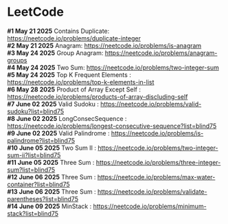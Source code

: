 # LeetCode

**#1 May 21 2025** Contains Duplicate: https://neetcode.io/problems/duplicate-integer<br>
**#2 May 21 2025** Anagram: https://neetcode.io/problems/is-anagram<br>
**#3 May 24 2025** Group Anagram: https://neetcode.io/problems/anagram-groups<br>
**#4 May 24 2025** Two Sum: https://neetcode.io/problems/two-integer-sum<br>
**#5 May 24 2025** Top K Frequent Elements : https://neetcode.io/problems/top-k-elements-in-list<br>
**#6 May 28 2025** Product of Array Except Self : https://neetcode.io/problems/products-of-array-discluding-self<br>
**#7 June 02 2025** Valid Sudoku : https://neetcode.io/problems/valid-sudoku?list=blind75<br>
**#8 June 02 2025** LongConsecSequence : https://neetcode.io/problems/longest-consecutive-sequence?list=blind75<br>
**#9 June 02 2025** Valid Palindrome : https://neetcode.io/problems/is-palindrome?list=blind75<br>
**#10 June 05 2025** Two Sum II : https://neetcode.io/problems/two-integer-sum-ii?list=blind75<br>
**#11 June 05 2025** Three Sum : https://neetcode.io/problems/three-integer-sum?list=blind75<br>
**#12 June 06 2025** Three Sum : https://neetcode.io/problems/max-water-container?list=blind75<br>
**#13 June 06 2025** Three Sum : https://neetcode.io/problems/validate-parentheses?list=blind75<br>
**#14 June 09 2025** MinStack : https://neetcode.io/problems/minimum-stack?list=blind75<br>
